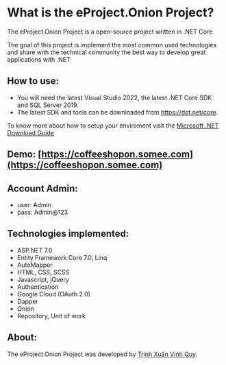 What is the eProject.Onion Project?
=====================
The eProject.Onion Project is a open-source project written in .NET Core

The goal of this project is implement the most common used technologies and share with the technical community the best way to develop great applications with .NET

## How to use:
- You will need the latest Visual Studio 2022, the latest .NET Core SDK and SQL Server 2019.
- The latest SDK and tools can be downloaded from https://dot.net/core.

To know more about how to setup your enviroment visit the [Microsoft .NET Download Guide](https://www.microsoft.com/net/download)

## Demo: [https://coffeeshopon.somee.com](https://coffeeshopon.somee.com)

## Account Admin: 
- user: Admin
- pass: Admin@123

## Technologies implemented:

- ASP.NET 7.0
- Entity Framework Core 7.0, Linq
- AutoMapper
- HTML, CSS, SCSS
- Javascript, jQuery
- Authentication
- Google Cloud (OAuth 2.0)
- Dapper
- Onion
- Repository, Unit of work
  
## About:
The eProject.Onion Project was developed by [Trịnh Xuân Vinh Quy](https://www.facebook.com/Vhquy).
